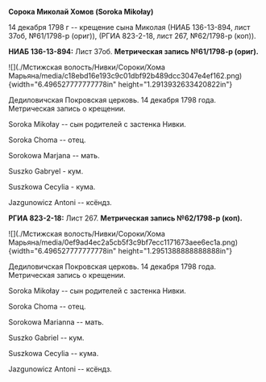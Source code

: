 **Сорока Миколай Хомов (Soroka Mikołay)**

14 декабря 1798 г -- крещение сына Миколая (НИАБ 136-13-894, лист 37об,
№61/1798-р (ориг)), (РГИА 823-2-18, лист 267, №62/1798-р (коп)).

**НИАБ 136-13-894:** Лист 37об. **Метрическая запись №61/1798-р
(ориг).**

![](./Мстижская волость/Нивки/Сороки/Хома Марьяна/media/c18ebd16e193c9c01dbf92b489dcc3047e4ef162.png){width="6.496527777777778in"
height="1.2913932633420822in"}

Дедиловичская Покровская церковь. 14 декабря 1798 года. Метрическая
запись о крещении.

Soroka Mikołay -- сын родителей с застенка Нивки.

Soroka Choma -- отец.

Sorokowa Marjana -- мать.

Suszko Gabryel - кум.

Suszkowa Cecylia - кума.

Jazgunowicz Antoni -- ксёндз.

**РГИА 823-2-18:** Лист 267. **Метрическая запись №62/1798-р (коп).**

![](./Мстижская волость/Нивки/Сороки/Хома Марьяна/media/0ef9ad4ec2a5cb5f3c9bf7ecc1171673aee6ec1a.png){width="6.496527777777778in"
height="1.2951388888888888in"}

Дедиловичская Покровская церковь. 14 декабря 1798 года. Метрическая
запись о крещении.

Soroka Mikołay -- сын родителей с застенка Нивки.

Soroka Choma -- отец.

Sorokowa Marianna -- мать.

Suszko Gabriel -- кум.

Suszkowa Cecylia -- кума.

Jazgunowicz Antoni -- ксёндз.
